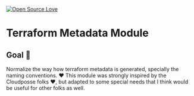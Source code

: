 [![Open Source Love](https://firstcontributions.github.io/open-source-badges/badges/open-source-v1/open-source.svg)](https://github.com/firstcontributions/open-source-badges)

# Terraform Metadata Module
## Goal 🤘
Normalize the way how terraform metadata is generated, specially the naming conventions. ♥️ This module was strongly inspired by the Cloudposse folks ♥️, but adapted to some special needs that I think would be useful for other folks as well.

